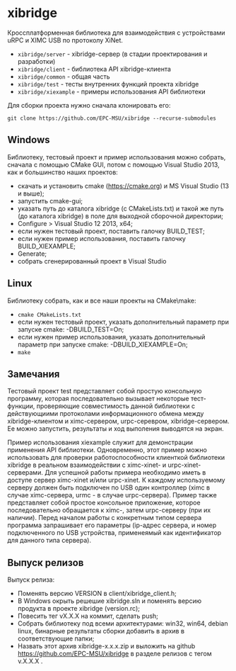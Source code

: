 # xibridge

Кроссплатформенная библиотека для взаимодействия с устройствами uRPC и XIMС USB по протоколу XiNet.

* `xibridge/server` - xibridge-сервер (в стадии проектирования и разработки)
* `xibridge/client` - библиотека API xibridge-клиента
* `xibridge/common` - общая часть
* `xibridge/test` - тесты внутренних функций проекта xibridge
* `xibridge/xiexample` - примеры использования API библиотеки

Для сборки проекта нужно сначала клонировать его:

```
git clone https://github.com/EPC-MSU/xibridge --recurse-submodules  
```

## Windows

Библиотеку, тестовый проект и пример использования можно собрать, сначала с помощью CMake GUI, потом с помощью Visual Studio 2013, как и большинство наших 
проектов:

* cкачать и установить cmake (https://cmake.org) и MS Visual Studio (13 и выше);
* запустить cmake-gui;
* указать путь до каталога xibridge (с CMakeLists.txt) и такой же путь (до каталога xibridge) в поле для выходной сборочной директории;
* Configure > Visual Studio 12 2013, x64;
* если нужен тестовый проект, поставить галочку BUILD_TEST;
* если нужен пример использования, поставить галочку BUILD_XIEXAMPLE; 
* Generate;
* собрать сгенерированный проект в Visual Studio

## Linux

Библиотеку собрать, как и все наши проекты на CMake\make:

* `cmake CMakeLists.txt`
* если нужен тестовый проект, указать дополнительный параметр при запуске cmake: -DBUILD_TEST=On;
* если нужен пример использования, указать дополнительный параметр при запуске cmake: -DBUILD_XIEXAMPLE=On;
* `make`

## Замечания

Тестовый проект test представляет собой простую консольную программу, которая последовательно вызывает некоторые 
тест-функции, проверяющие совместимость данной библиотеки с действующиими протоколами информационного обмена между xibridge-клиентом и
ximc-сервером, urpc-серевром, xibridge-сервером. Ее можно запустить, результаты и ход выполения выводятся на экран.

Пример использования xiexample служит для демонстрации применения API библиотеки. Одновременно, этот пример можно использовать
для проверки работоспособности клиенткой библиотеки xibridge в реальном взаимодействии с ximc-xinet- и urpc-xinet- серверами.
Для успешной работы примера необходимо иметь в доступе сервер ximc-xinet и/или urpc-xinet. К каждому используемому серверу должен 
быть подключен по USB один контроллер (ximc в случае ximc-сервера, urmc - в случае urpc-сервера). Пример также представляет собой простое 
консольное приложение, которое последовательно обращается к ximc-, затем urpc-серверу (при их наличии). Перед началом работы 
с конкретным типом сервера программа запрашивает его параметры (ip-адрес сервера, и номер подключенного по USB устройства, 
применеямый как идентификатор для данного типа сервера). 

## Выпуск релизов

Выпуск релиза:

* Поменять версию VERSION в client/xibridge_client.h;
* В Windows окрыть решешие xibridge.sln и поменять версию продукта в проекте xibridge (version.rc); 
* Повесить тег vX.X.X на коммит, сделать push;
* Собрать библиотеку под всеми архитектурами: win32, win64, debian linux, бинарные результаты сборки добавить в архив в 
  соответствующие папки;
* Назвать этот архив xibridge-x.x.x.zip и выложить на github https://github.com/EPC-MSU/xibridge в разделе релизов с тегом v.X.X.X .
